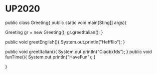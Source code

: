 # UP2020
public class Greeting{
public static void main(Sting[] args){

Greeting gr = new Greeting();
gr.greetItalian();
}

public void greetEnglish(){
System.out.println("Hefffllo");
}

public void greetItalian(){
System.out.println("Ciaobxfds");
}
public void funTime(){
System.out.println("HaveFun");
}

}